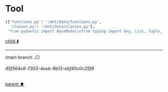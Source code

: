 # Tool

```python
({'functions.py': '/mnt/data/functions.py',
  'classes.py': '/mnt/data/classes.py'},
 'from pydantic import BaseModel\nfrom typing import Any, List, Tuple, Dict\n# Classes\nclass ImageIndexer(BaseModel):\n    index_storage: Any\n    metadata_storage: Any\n    @staticmethod\n    def index_images(directory:(str, recursive: bool) -> None:\n        pass\n    @staticmethod\n    def update_index(image_path:(str) -> None:\n        pass\n\nclass ImageSearcher(BaseModel):\n    index_storage: Any\n    metadata_storage: Any\n    @staticmethod\n    def search_by_text(query:(str, limit: int, file_type: str) ->')
```

[child ⬇️](#45f564c6-7303-4eeb-8b13-ebf40c0c25f8)

---

(main branch ⎇)
###### 45f564c6-7303-4eeb-8b13-ebf40c0c25f8
[parent ⬆️](#fe0bd704-545f-4770-b80e-aa39807e9cba)
